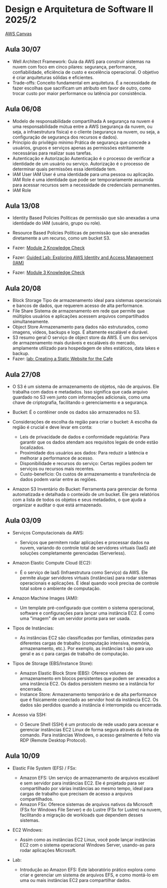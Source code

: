 # Design e Arquitetura de Software II 2025/2

[AWS Canvas](https://awsacademy.instructure.com/courses/129676)

## Aula 30/07
- Well Architect Framework:
  Guia da AWS para construir sistemas na nuvem com foco em cinco pilares: segurança, performance, confiabilidade, eficiência de custo e excelência operacional. O objetivo é criar arquiteturas sólidas e eficientes.
- Trade-offs:
  Conceito fundamental em arquitetura. É a necessidade de fazer escolhas que sacrificam um atributo em favor de outro, como trocar custo por maior performance ou latência por consistência.
  
## Aula 06/08
- Modelo de responsabilidade compartilhada
  A segurança na nuvem é uma responsabilidade mútua entre a AWS (segurança da nuvem, ou seja, a infraestrutura física) e o cliente (segurança na nuvem, ou seja, a configuração de segurança dos recursos e dados).
- Princípio do privilégio mínimo
  Prática de segurança que concede a usuários, grupos e serviços apenas as permissões estritamente necessárias para realizar suas tarefas.
- Autenticação e Autorização
  Autenticação é o processo de verificar a identidade de um usuário ou serviço. Autorização é o processo de determinar quais permissões essa identidade tem.
- IAM User
  IAM User é uma identidade para uma pessoa ou aplicação. IAM Role é uma identidade que pode ser temporariamente assumida para acessar recursos sem a necessidade de credenciais permanentes.
- IAM Role

## Aula 13/08
- Identity Based Policies
  Políticas de permissão que são anexadas a uma identidade do IAM (usuário, grupo ou role).
  
- Resource Based Policies
  Políticas de permissão que são anexadas diretamente a um recurso, como um bucket S3.
  
- Fazer: [Module 2 Knowledge Check](https://awsacademy.instructure.com/courses/113113/assignments/1270651?module_item_id=10653588)
- Fazer: [Guided Lab: Exploring AWS Identity and Access Management (IAM)](https://awsacademy.instructure.com/courses/113113/assignments/1270605?module_item_id=10653616)
- Fazer: [Module 3 Knowledge Check](https://awsacademy.instructure.com/courses/113113/assignments/1270652?module_item_id=10653624)

## Aula 20/08
- Block Storage
  Tipo de armazenamento ideal para sistemas operacionais e bancos de dados, que requerem acesso de alta performance.
- File Share
  Sistema de armazenamento em rede que permite que múltiplos usuários e aplicações acessem arquivos compartilhados simultaneamente.
- Object Store
  Armazenamento para dados não estruturados, como imagens, vídeos, backups e logs. É altamente escalável e durável.
- S3 resumo geral
  O serviço de object store da AWS. É um dos serviços de armazenamento mais duráveis e escaláveis do mercado, amplamente utilizado para hospedagem de sites estáticos, data lakes e backup.
- Fazer: [lab: Creating a Static Website for the Cafe](https://awsacademy.instructure.com/courses/129676/assignments/1485129?module_item_id=12389220)

## Aula 27/08
- O S3 é um sistema de armazenamento de objetos, não de arquivos. Ele trabalha com dados e metadados. Isso significa que cada arquivo guardado no S3 vem junto com informações adicionais, como uma chave de criptografia, facilitando o gerenciamento e a segurança.
- Bucket: É o contêiner onde os dados são armazenados no S3.
  
- Considerações de escolha da região para criar o bucket: A escolha da região é crucial e deve levar em conta:
    - Leis de privacidade de dados e conformidade regulatória: Para garantir que os dados atendam aos requisitos legais de onde estão localizados.
    - Proximidade dos usuários aos dados: Para reduzir a latência e melhorar a performance de acesso.
    - Disponibilidade e recursos do serviço: Certas regiões podem ter serviços ou recursos mais recentes.
    - Custo-benefício: Os custos de armazenamento e transferência de dados podem variar entre as regiões.
- Amazon S3 Inventário do Bucket: Ferramenta para gerenciar de forma automatizada e detalhada o conteúdo de um bucket. Ele gera relatórios com a lista de todos os objetos e seus metadados, o que ajuda a organizar e auditar o que está armazenado.

## Aula 03/09
- Serviços Computacionais da AWS:
    - Serviços que permitem rodar aplicações e processar dados na nuvem, variando do controle total de servidores virtuais (IaaS) até soluções completamente gerenciadas (Serverless).

- Amazon Elastic Compute Cloud (EC2):
    - É o serviço de IaaS (Infraestrutura como Serviço) da AWS. Ele permite alugar servidores virtuais (instâncias) para rodar sistemas operacionais e aplicações. É ideal quando você precisa de controle total sobre o ambiente de computação.

- Amazon Machine Images (AMI):
    - Um template pré-configurado que contém o sistema operacional, software e configurações para lançar uma instância EC2. É como uma "imagem" de um servidor pronta para ser usada.

- Tipos de Instâncias:
    - As instâncias EC2 são classificadas por famílias, otimizadas para diferentes cargas de trabalho (computação intensiva, memória, armazenamento, etc.). Por exemplo, as instâncias t são para uso geral e as c para cargas de trabalho de computação.

- Tipos de Storage (EBS/Instance Store):
  - Amazon Elastic Block Store (EBS): Oferece volumes de armazenamento em blocos persistentes que podem ser anexados a uma instância EC2. Os dados persistem mesmo se a instância for encerrada.
  - Instance Store: Armazenamento temporário e de alta performance que é fisicamente conectado ao servidor host da instância EC2. Os dados são perdidos quando a instância é interrompida ou encerrada.
    
- Acesso via SSH: 
  - O Secure Shell (SSH) é um protocolo de rede usado para acessar e gerenciar instâncias EC2 Linux de forma segura através da linha de comando. Para instâncias Windows, o acesso geralmente é feito via RDP (Remote Desktop Protocol).


## Aula 10/09

- Elastic File System (EFS) / FSx:
  - Amazon EFS: Um serviço de armazenamento de arquivos escalável e sem servidor para instâncias EC2. Ele é projetado para ser compartilhado por várias instâncias ao mesmo tempo, ideal para cargas de trabalho que precisam de acesso a arquivos compartilhados.
  - Amazon FSx: Oferece sistemas de arquivos nativos da Microsoft (FSx for Windows File Server) e do Lustre (FSx for Lustre) na nuvem, facilitando a migração de workloads que dependem desses sistemas.

- EC2 Windows: 
  - Assim como as instâncias EC2 Linux, você pode lançar instâncias EC2 com o sistema operacional Windows Server, usando-as para rodar aplicações Microsoft.

- Lab: 
  -  Introdução ao Amazon EFS: Este laboratório prático explora como criar e gerenciar um sistema de arquivos EFS, e como montá-lo em uma ou mais instâncias EC2 para compartilhar dados.
